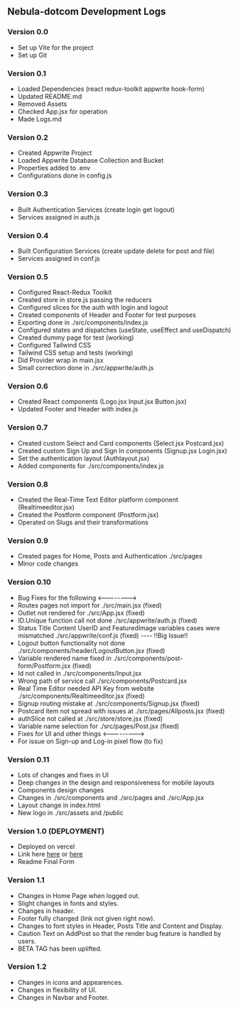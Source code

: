 ## Nebula-dotcom Development Logs

### Version 0.0
- Set up Vite for the project
- Set up Git

### Version 0.1
- Loaded Dependencies (react redux-toolkit appwrite hook-form)
- Updated README.md
- Removed Assets
- Checked App.jsx for operation
- Made Logs.md

### Version 0.2
- Created Appwrite Project
- Loaded Appwrite Database Collection and Bucket
- Properties added to .env
- Configurations done in config.js

### Version 0.3
- Built Authentication Services (create login get logout)
- Services assigned in auth.js

### Version 0.4
- Built Configuration Services (create update delete for post and file)
- Services assigned in conf.js

### Version 0.5
- Configured React-Redux Toolkit
- Created store in store.js passing the reducers
- Configured slices for the auth with login and logout
- Created components of Header and Footer for test purposes
- Exporting done in ./src/components/index.js
- Configured states and dispatches (useState, useEffect and useDispatch)
- Created dummy page for test (working)
- Configured Tailwind CSS
- Tailwind CSS setup and tests (working)
- Did Provider wrap in main.jsx
- Small correction done in ./src/appwrite/auth.js

### Version 0.6
- Created React components (Logo.jsx Input.jsx Button.jsx)
- Updated Footer and Header with index.js

### Version 0.7
- Created custom Select and Card components (Select.jsx  Postcard.jsx)
- Created custom Sign Up and Sign In components (Signup.jsx  Login.jsx)
- Set the authentication layout (Authlayout.jsx)
- Added components for ./src/components/index.js

### Version 0.8
- Created the Real-Time Text Editor platform component (Realtimeeditor.jsx)
- Created the Postform component (Postform.jsx)
- Operated on Slugs and their transformations

### Version 0.9
- Created pages for Home, Posts and Authentication ./src/pages
- Minor code changes

### Version 0.10
- Bug Fixes for the following <-------->
- Routes pages not import for ./src/main.jsx (fixed)
- Outlet not rendered for ./src/App.jsx (fixed)
- ID.Unique function call not done ./src/appwrite/auth.js (fixed)
- Status Title Content UserID and FeaturedImage variables cases were mismatched ./src/appwrite/conf.js (fixed) ---- !!Big Issue!!
- Logout button functionality not done ./src/components/header/LogoutButton.jsx (fixed)
- Variable rendered name fixed in ./src/components/post-form/Postform.jsx (fixed)
- Id not called in ./src/components/Input.jsx
- Wrong path of service call ./src/components/Postcard.jsx
- Real Time Editor needed API Key from website ./src/components/Realtimeeditor.jsx (fixed)
- Signup routing mistake at ./src/components/Signup.jsx (fixed)
- Postcard item not spread with issues at ./src/pages/Allposts.jsx (fixed)
- authSlice not called at ./src/store/store.jsx (fixed)
- Variable name selection for ./src/pages/Post.jsx (fixed)
- Fixes for UI and other things <--------->
- For issue on Sign-up and Log-in pixel flow (to fix)

### Version 0.11

- Lots of changes and fixes in UI
- Deep changes in the design and responsiveness for mobile layouts
- Components design changes
- Changes in ./src/components and ./src/pages and ./src/App.jsx
- Layout change in index.html
- New logo in ./src/assets and /public

### Version 1.0 (DEPLOYMENT)
- Deployed on vercel
- Link here [here](https://nebula-4u6aycyc8-anurag-bhattacharjees-projects.vercel.app/) or [here](https://nebula-coral-phi.vercel.app/)
- Readme Final Form

### Version 1.1
- Changes in Home Page when logged out.
- Slight changes in fonts and styles.
- Changes in header.
- Footer fully changed (link not given right now).
- Changes to font styles in Header, Posts Title and Content and Display.
- Caution Text on AddPost so that the render bug feature is handled by users.
- BETA TAG has been uplifted.

### Version 1.2
- Changes in icons and appearences.
- Changes in flexibility of UI.
- Changes in Navbar and Footer.